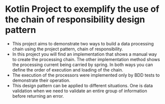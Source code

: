 # Kotlin Project to exemplify the use of the chain of responsibility design pattern

- This project aims to demonstrate two ways to build a data processing chain using the project pattern, chain of responsibility.
- In this project you will find an implementation that shows a manual way to create the processing chain. The other implementation method shows the processing current being carried by spring. In both ways you can define the order of execution and loading of the chain.
- The execution of the processors were implemented only by BDD tests to demonstrate their operation.
- This design pattern can be applied to different situations. One is data validation when we need to validate an entire group of information before returning an error.
